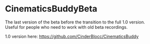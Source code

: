 # CinematicsBuddyBeta
The last version of the beta before the transition to the full 1.0 version. Useful for people who need to work with old beta recordings.

1.0 version here: https://github.com/CinderBlocc/CinematicsBuddy
